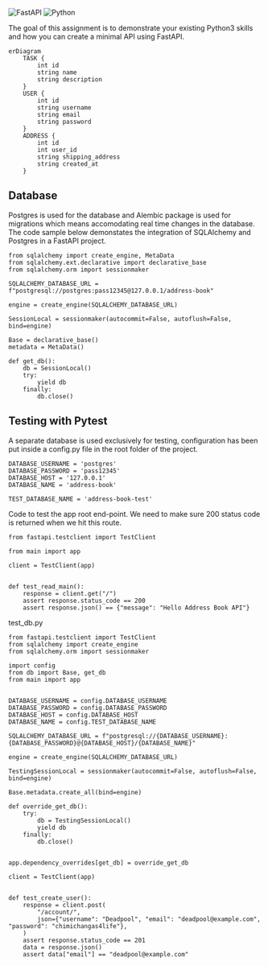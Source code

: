 ![FastAPI](https://img.shields.io/badge/FastAPI-005571?style=for-the-badge&logo=fastapi)
![Python](https://img.shields.io/badge/python-3670A0?style=for-the-badge&logo=python&logoColor=ffdd54)


The goal of this assignment is to demonstrate your existing Python3 skills and how you can
create a minimal API using FastAPI.

```mermaid
erDiagram
    TASK {
        int id
        string name
        string description
    }
    USER {
        int id
        string username
        string email
        string password
    }
    ADDRESS {
        int id
        int user_id
        string shipping_address
        string created_at
    }
```

## Database

Postgres is used for the database and Alembic package is used for migrations which means accomodating real time changes in the database. The code sample below demonstates the integration of SQLAlchemy and Postgres in a FastAPI project.

```
from sqlalchemy import create_engine, MetaData
from sqlalchemy.ext.declarative import declarative_base
from sqlalchemy.orm import sessionmaker

SQLALCHEMY_DATABASE_URL = f"postgresql://postgres:pass12345@127.0.0.1/address-book"

engine = create_engine(SQLALCHEMY_DATABASE_URL)

SessionLocal = sessionmaker(autocommit=False, autoflush=False, bind=engine)

Base = declarative_base()
metadata = MetaData()

def get_db():
    db = SessionLocal()
    try:
        yield db
    finally:
        db.close()

```

## Testing with Pytest

A separate database is used exclusively for testing, configuration has been put inside a config.py file in the root folder of the project.

```
DATABASE_USERNAME = 'postgres'
DATABASE_PASSWORD = 'pass12345'
DATABASE_HOST = '127.0.0.1'
DATABASE_NAME = 'address-book'

TEST_DATABASE_NAME = 'address-book-test'
```

Code to test the app root end-point. We need to make sure 200 status code is returned when we hit this route.

```
from fastapi.testclient import TestClient

from main import app

client = TestClient(app)


def test_read_main():
    response = client.get("/")
    assert response.status_code == 200
    assert response.json() == {"message": "Hello Address Book API"}
```

test_db.py 

```
from fastapi.testclient import TestClient
from sqlalchemy import create_engine
from sqlalchemy.orm import sessionmaker

import config
from db import Base, get_db
from main import app


DATABASE_USERNAME = config.DATABASE_USERNAME
DATABASE_PASSWORD = config.DATABASE_PASSWORD
DATABASE_HOST = config.DATABASE_HOST
DATABASE_NAME = config.TEST_DATABASE_NAME

SQLALCHEMY_DATABASE_URL = f"postgresql://{DATABASE_USERNAME}:{DATABASE_PASSWORD}@{DATABASE_HOST}/{DATABASE_NAME}"

engine = create_engine(SQLALCHEMY_DATABASE_URL)

TestingSessionLocal = sessionmaker(autocommit=False, autoflush=False, bind=engine)

Base.metadata.create_all(bind=engine)

def override_get_db():
    try:
        db = TestingSessionLocal()
        yield db
    finally:
        db.close()


app.dependency_overrides[get_db] = override_get_db

client = TestClient(app)


def test_create_user():
    response = client.post(
        "/account/",
        json={"username": "Deadpool", "email": "deadpool@example.com", "password": "chimichangas4life"},
    )
    assert response.status_code == 201
    data = response.json()
    assert data["email"] == "deadpool@example.com"
```




